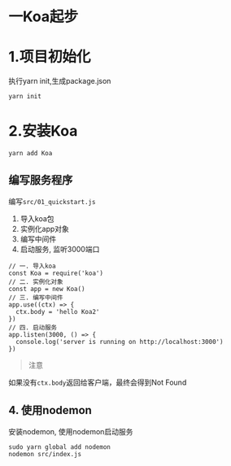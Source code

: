 # 一Koa起步

# 1.项目初始化

执行yarn init,生成package.json

```
yarn init
```

# 2.安装Koa

```
yarn add Koa
```

## 编写服务程序

编写`src/01_quickstart.js`

1. 导入koa包
2. 实例化app对象
3. 编写中间件
4. 启动服务, 监听3000端口

```
// 一. 导入koa
const Koa = require('koa')
// 二. 实例化对象
const app = new Koa()
// 三. 编写中间件
app.use((ctx) => {
  ctx.body = 'hello Koa2'
})
// 四. 启动服务
app.listen(3000, () => {
  console.log('server is running on http://localhost:3000')
})
```

> 注意

如果没有`ctx.body`返回给客户端，最终会得到Not Found

## 4. 使用nodemon

安装nodemon, 使用nodemon启动服务

```
sudo yarn global add nodemon
nodemon src/index.js
```

